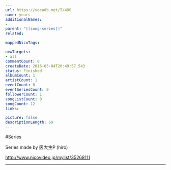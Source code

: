 ```yaml
---
url: https://vocadb.net/T/490
name: years
additionalNames: 
- 
parent: "[[song-series]]"
related:

mappedNicoTags:

newTargets:
- all
commentCount: 0
createDate: 2016-03-04T20:49:57.543
status: Finished
albumCount: 1
artistCount: 1
eventCount: 0
eventSeriesCount: 0
followerCount: 1
songListCount: 0
songCount: 12
links: 

picture: false
descriptionLength: 69
---
```


#Series

Series made by 医大生P (hiro)

http://www.nicovideo.jp/mylist/35268111

---


